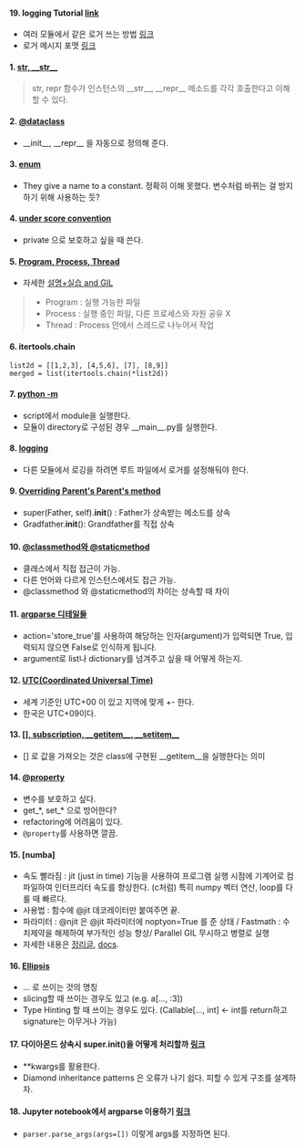 #### 19. logging Tutorial [link](https://www.youtube.com/watch?v=-ARI4Cz-awo&ab_channel=CoreySchafer)
- 여러 모듈에서 같은 로거 쓰는 방법 [링크](https://www.youtube.com/watch?v=jxmzY9soFXg&ab_channel=CoreySchafer)
- 로거 메시지 포맷 [링크](https://docs.python.org/3/library/logging.html#logrecord-attributes)

#### 1. [str, \_\_str\_\_](https://shoark7.github.io/programming/python/difference-between-__repr__-vs-__str__)

> str, repr 함수가 인스턴스의 \_\_str\_\_,  \_\_repr\_\_ 메소드를 각각 호출한다고 이해할 수 있다. 


#### 2. [@dataclass](https://sjquant.tistory.com/30)
- \_\_init\_\_, \_\_repr\_\_ 을 자동으로 정의해 준다.

#### 3. [enum](https://stackoverflow.com/questions/22586895/python-enum-when-and-where-to-use)
- They give a name to a constant. 정확히 이해 못했다. 변수처럼 바뀌는 걸 방지하기 위해 사용하는 듯?

#### 4. [under score convention](https://dbader.org/blog/meaning-of-underscores-in-python)
- private 으로 보호하고 싶을 때 쓴다.

#### 5. [Program, Process, Thread](https://www.youtube.com/watch?v=iks_Xb9DtTM&feature=youtu.be)
- 자세한 [설명+실습 and GIL](https://www.youtube.com/watch?v=RrfASw-jfZ4)
> - Program : 실행 가능한 파일
> - Process : 실행 중인 파일, 다른 프로세스와 자원 공유 X
> - Thread  : Process 안에서 스레드로 나누어서 작업

#### 6. itertools.chain
```import itertools
list2d = [[1,2,3], [4,5,6], [7], [8,9]]
merged = list(itertools.chain(*list2d))
```

#### 7. [python -m](http://pythonwise.blogspot.com/2015/01/python-m.html)
- script에서 module을 실행한다.
- 모듈이 directory로 구성된 경우 \_\_main\_\_.py를 실행한다.

#### 8. [logging](https://hamait.tistory.com/880)
- 다른 모듈에서 로깅을 하려면 루트 파일에서 로거를 설정해둬야 한다.

#### 9. [Overriding Parent's Parent's method](https://stackoverflow.com/questions/18117974/calling-a-parents-parents-method-which-has-been-overridden-by-the-parent)
- super(Father, self).__init__() : Father가 상속받는 메소드를 상속
- Gradfather.__init__(): Grandfather를 직접 상속

#### 10. [@classmethod와 @staticmethod](https://wikidocs.net/16074)
- 클래스에서 직접 접근이 가능.
- 다른 언어와 다르게 인스턴스에서도 접근 가능.
- @classmethod 와 @staticmethod의 차이는 상속할 때 차이

#### 11. [argparse 디테일들](https://donghwa-kim.github.io/argparser.html)
- action='store_true'를 사용하여 해당하는 인자(argument)가 입력되면 True, 입력되지 않으면 False로 인식하게 됩니다.
- argument로 list나 dictionary를 넘겨주고 싶을 때 어떻게 하는지.

#### 12. [UTC(Coordinated Universal Time)](http://blog.naver.com/PostView.nhn?blogId=rydnz&logNo=130031720733)
- 세계 기준인 UTC+00 이 있고 지역에 맞게 +- 한다. 
- 한국은 UTC+09이다.

#### 13. [\[\], subscription, \_\_getitem\_\_, \_\_setitem\_\_](https://stackoverflow.com/questions/43627405/understanding-getitem-method)
- \[\] 로 값을 가져오는 것은 class에 구현된 \_\_getitem\_\_을 실행한다는 의미


#### 14. [@property](https://www.programiz.com/python-programming/property)
- 변수를 보호하고 싶다.
- get\_\*,  set\_\* 으로 방어한다?
- refactoring에 어려움이 있다.
- `@property`를 사용하면 깔끔.

#### 15. [numba]
- 속도 빨라짐 : jit (just in time) 기능을 사용하여 프로그램 실행 시점에 기계어로 컴파일하여 인터프리터 속도를 향상한다. (c처럼) 특히 numpy 벡터 연산, loop를 다룰 때 빠르다.
- 사용법 : 함수에 @jit 데코레이터만 붙여주면 끝.
- 파라미터 : @njit 은 @jit 파라미터에 noptyon=True 를 준 상태 / Fastmath : 수치제약을 해제하여 부가적인 성능 향상/ Parallel  GIL 무시하고 병렬로 실행
- 자세한 내용은 [정리글](https://gurujung.github.io/dev/numba_user_performance-tips/),  [docs](https://numba.pydata.org/numba-doc/latest/user/5minguide.html#). 


#### 16. [Ellipsis](https://stackoverflow.com/questions/772124/what-does-the-ellipsis-object-do)
- ... 로 쓰이는 것의 명칭
- slicing할 때 쓰이는 경우도 있고 (e.g. a[..., :3])
- Type Hinting 할 때 쓰이는 경우도 있다. (Callable[..., int] <- int를 return하고 signature는 아무거나 가능)

#### 17. 다이아몬드 상속시 super.__init__()을 어떻게 처리할까 [링크](https://stackoverflow.com/questions/34884567/python-multiple-inheritance-passing-arguments-to-constructors-using-super)
- \*\*kwargs를 활용한다.
- Diamond inheritance patterns 은 오류가 나기 쉽다. 피할 수 있게 구조를 설계하자.

#### 18. Jupyter notebook에서 argparse 이용하기 [링크](https://velog.io/@yeong95/Jupyter-notebook%EC%97%90%EC%84%9C-argparse-%EC%9D%B4%EC%9A%A9%ED%95%98%EA%B8%B0)
- `parser.parse_args(args=[])` 이렇게 args를 지정하면 된다.
